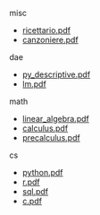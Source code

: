misc 

- [ricettario.pdf](misc/ricettario.pdf)
- [canzoniere.pdf](misc/canzoniere.pdf)


dae 

- [py_descriptive.pdf](dae/py_descriptive.pdf)
- [lm.pdf](dae/lm.pdf)


math 

- [linear_algebra.pdf](math/linear_algebra.pdf)
- [calculus.pdf](math/calculus.pdf)
- [precalculus.pdf](math/precalculus.pdf)


cs 

- [python.pdf](cs/python.pdf)
- [r.pdf](cs/r.pdf)
- [sql.pdf](cs/sql.pdf)
- [c.pdf](cs/c.pdf)



